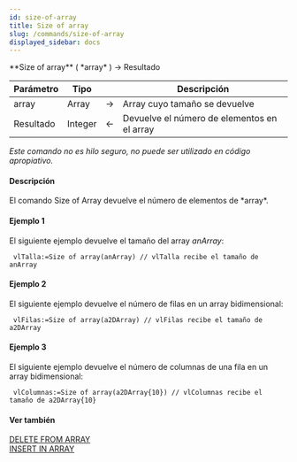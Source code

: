 ```yaml
---
id: size-of-array
title: Size of array
slug: /commands/size-of-array
displayed_sidebar: docs
---
```


<!--REF #_command_.Size of array.Syntax-->**Size of array** ( *array* ) -> Resultado<!-- END REF-->
<!--REF #_command_.Size of array.Params-->
| Parámetro | Tipo |  | Descripción |
| --- | --- | --- | --- |
| array | Array | &#8594;  | Array cuyo tamaño se devuelve |
| Resultado | Integer | &#8592; | Devuelve el número de elementos en el array |

<!-- END REF-->

*Este comando no es hilo seguro, no puede ser utilizado en código apropiativo.*


#### Descripción 

<!--REF #_command_.Size of array.Summary-->El comando Size of Array devuelve el número de elementos de *array*.<!-- END REF-->

#### Ejemplo 1 

El siguiente ejemplo devuelve el tamaño del array *anArray*:

```4d
 vlTalla:=Size of array(anArray) // vlTalla recibe el tamaño de anArray
```

#### Ejemplo 2 

El siguiente ejemplo devuelve el número de filas en un array bidimensional:

```4d
 vlFilas:=Size of array(a2DArray) // vlFilas recibe el tamaño de a2DArray
```

#### Ejemplo 3 

El siguiente ejemplo devuelve el número de columnas de una fila en un array bidimensional:

```4d
 vlColumnas:=Size of array(a2DArray{10}) // vlColumnas recibe el tamaño de a2DArray{10}
```

#### Ver también 

[DELETE FROM ARRAY](delete-from-array.md)  
[INSERT IN ARRAY](insert-in-array.md)  
